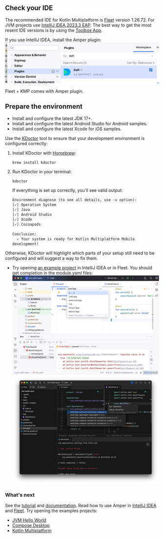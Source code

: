 ## Check your IDE
 
The recommended IDE for Kotlin Multiplatform is [Fleet](https://www.jetbrains.com/fleet/) version 1.26.72. For JVM projects use [IntelliJ IDEA 2023.3 EAP](https://www.jetbrains.com/idea/nextversion/).
The best way to get the most resent IDE versions is by using the [Toolbox App](https://www.jetbrains.com/lp/toolbox/).

If you use IntelliJ IDEA, install the Amper plugin: ![](images/plugin.png)

Fleet + KMP comes with Amper plugin.

## Prepare the environment
- Install and configure the latest JDK 17+. 
- Install and configure the latest Android Studio for Android samples.
- Install and configure the latest Xcode for iOS samples.

Use the [KDoctor](https://github.com/Kotlin/kdoctor) tool to ensure that your development environment is configured correctly:

1. Install KDoctor with [Homebrew](https://brew.sh/):

    ```text
    brew install kdoctor
    ```

2. Run KDoctor in your terminal:

    ```text
    kdoctor
    ```

   If everything is set up correctly, you'll see valid output:

   ```text
   Environment diagnose (to see all details, use -v option):
   [✓] Operation System
   [✓] Java
   [✓] Android Studio
   [✓] Xcode
   [✓] Cocoapods
   
   Conclusion:
     ✓ Your system is ready for Kotlin Multiplatform Mobile development!
   ```

Otherwise, KDoctor will highlight which parts of your setup still need to be configured and will suggest a way to fix
them.


- Try opening [an example project](../examples/jvm-kotlin+java) in IntelliJ IDEA or in Fleet. 
  You should get completion in the module.yaml files:
  ![](images/ij-idea.png)
  ![](images/fleet.png)

### What's next
See the [tutorial](Tutorial.md) and [documentation](Documentation.md). Read how to use Amper in [IntelliJ IDEA](../README.md#using-amper-in-intellij-idea) and [Fleet](../README.md#using-amper-in-fleet). Try opening the examples projects:
  - [JVM Hello World](../examples/jvm-kotlin+java)
  - [Compose Desktop](../examples/compose-desktop)
  - [Kotlin Multiplatform](../examples/multiplatform)
